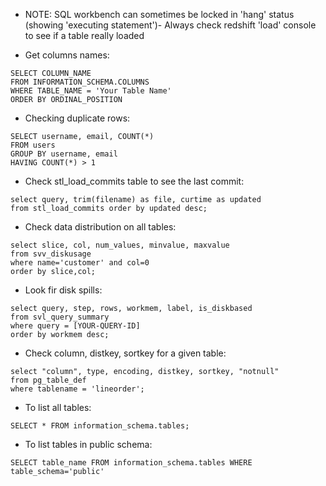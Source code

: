 - NOTE: SQL workbench can sometimes be locked in 'hang' status (showing 'executing statement')- Always check redshift 'load' console to see if a table really loaded

- Get columns names:
```
SELECT COLUMN_NAME
FROM INFORMATION_SCHEMA.COLUMNS
WHERE TABLE_NAME = 'Your Table Name'
ORDER BY ORDINAL_POSITION
```


- Checking duplicate rows:
```
SELECT username, email, COUNT(*)
FROM users
GROUP BY username, email
HAVING COUNT(*) > 1
```

- Check stl_load_commits table to see the last commit:
```
select query, trim(filename) as file, curtime as updated
from stl_load_commits order by updated desc;
```

- Check data distribution on all tables:
```
select slice, col, num_values, minvalue, maxvalue
from svv_diskusage
where name='customer' and col=0
order by slice,col;
```

- Look fir disk spills:
```
select query, step, rows, workmem, label, is_diskbased
from svl_query_summary
where query = [YOUR-QUERY-ID]
order by workmem desc;
```

- Check column, distkey, sortkey for a given table:
```
select "column", type, encoding, distkey, sortkey, "notnull" 
from pg_table_def
where tablename = 'lineorder';
```

- To list all tables:
```
SELECT * FROM information_schema.tables;
```

- To list tables in public schema:
```
SELECT table_name FROM information_schema.tables WHERE table_schema='public'
```
